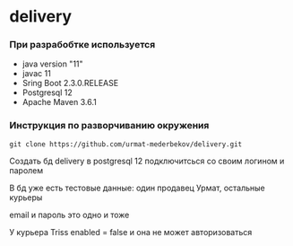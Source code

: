 # delivery

### При разрабобтке используется

* java version "11"
* javac 11
* Sring Boot 2.3.0.RELEASE
* Postgresql 12
* Apache Maven 3.6.1

### Инструкция по разворчиванию окружения

```
git clone https://github.com/urmat-mederbekov/delivery.git
```
Создать бд delivery в postgresql 12
подключитсься со своим логином и паролем

В бд уже есть тестовые данные: один продавец Урмат, остальные курьеры

email и пароль это одно и тоже

У курьера Triss enabled = false и она не может авторизоваться
